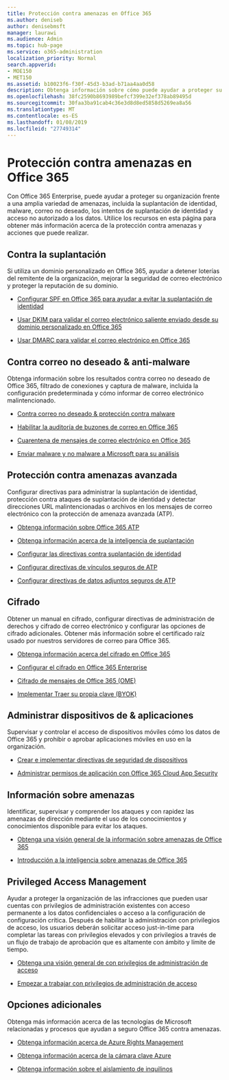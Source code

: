 ```yaml
---
title: Protección contra amenazas en Office 365
ms.author: deniseb
author: denisebmsft
manager: laurawi
ms.audience: Admin
ms.topic: hub-page
ms.service: o365-administration
localization_priority: Normal
search.appverid:
- MOE150
- MET150
ms.assetid: b10023f6-f30f-45d3-b3ad-b71aa4aa0d58
description: Obtenga información sobre cómo puede ayudar a proteger su organización frente a una amplia variedad de amenazas, incluida la suplantación de identidad, malware, correo no deseado, los intentos de suplantación de identidad y acceso no autorizado a los datos de Office 365 Enterprise.
ms.openlocfilehash: 38fc2590b8693989befcf399e32ef378ab89495d
ms.sourcegitcommit: 30faa3ba91cab4c36e3d8d8ed5858d5269ea8a56
ms.translationtype: MT
ms.contentlocale: es-ES
ms.lasthandoff: 01/08/2019
ms.locfileid: "27749314"
---
```

# <a name="protect-against-threats-in-office-365"></a>Protección contra amenazas en Office 365

Con Office 365 Enterprise, puede ayudar a proteger su organización frente a una amplia variedad de amenazas, incluida la suplantación de identidad, malware, correo no deseado, los intentos de suplantación de identidad y acceso no autorizado a los datos. Utilice los recursos en esta página para obtener más información acerca de la protección contra amenazas y acciones que puede realizar.
  
## <a name="anti-spoofing"></a>Contra la suplantación

Si utiliza un dominio personalizado en Office 365, ayudar a detener loterías del remitente de la organización, mejorar la seguridad de correo electrónico y proteger la reputación de su dominio.
  
- [Configurar SPF en Office 365 para ayudar a evitar la suplantación de identidad](set-up-spf-in-office-365-to-help-prevent-spoofing.md)
    
- [Usar DKIM para validar el correo electrónico saliente enviado desde su dominio personalizado en Office 365](use-dkim-to-validate-outbound-email.md)
    
- [Usar DMARC para validar el correo electrónico en Office 365](use-dmarc-to-validate-email.md)
    
## <a name="anti-spam-amp-anti-malware"></a>Contra correo no deseado &amp; anti-malware

Obtenga información sobre los resultados contra correo no deseado de Office 365, filtrado de conexiones y captura de malware, incluida la configuración predeterminada y cómo informar de correo electrónico malintencionado.
  
- [Contra correo no deseado &amp; protección contra malware](anti-spam-and-anti-malware-protection.md)
    
- [Habilitar la auditoría de buzones de correo en Office 365](enable-mailbox-auditing.md)
    
- [Cuarentena de mensajes de correo electrónico en Office 365](quarantine-email-messages.md)
    
- [Enviar malware y no malware a Microsoft para su análisis](submitting-malware-and-non-malware-to-microsoft-for-analysis.md)
    
## <a name="advanced-threat-protection"></a>Protección contra amenazas avanzada

Configurar directivas para administrar la suplantación de identidad, protección contra ataques de suplantación de identidad y detectar direcciones URL malintencionadas o archivos en los mensajes de correo electrónico con la protección de amenaza avanzada (ATP).
  
- [Obtenga información sobre Office 365 ATP](office-365-atp.md)
    
- [Obtenga información acerca de la inteligencia de suplantación](learn-about-spoof-intelligence.md)
    
- [Configurar las directivas contra suplantación de identidad](set-up-anti-phishing-policies.md)
    
- [Configurar directivas de vínculos seguros de ATP](set-up-atp-safe-links-policies.md)
    
- [Configurar directivas de datos adjuntos seguros de ATP](set-up-atp-safe-attachments-policies.md)
    
## <a name="encryption"></a>Cifrado

Obtener un manual en cifrado, configurar directivas de administración de derechos y cifrado de correo electrónico y configurar las opciones de cifrado adicionales. Obtener más información sobre el certificado raíz usado por nuestros servidores de correo para Office 365.
  
- [Obtenga información acerca del cifrado en Office 365](encryption.md)
    
- [Configurar el cifrado en Office 365 Enterprise](set-up-encryption.md)
    
- [Cifrado de mensajes de Office 365 (OME)](ome.md)
    
- [Implementar Traer su propia clave (BYOK)](https://docs.microsoft.com/azure/key-vault/key-vault-hsm-protected-keys#implementing-bring-your-own-key-byok-for-azure-key-vault)
    
## <a name="managing-devices-amp-apps"></a>Administrar dispositivos de &amp; aplicaciones

Supervisar y controlar el acceso de dispositivos móviles cómo los datos de Office 365 y prohibir o aprobar aplicaciones móviles en uso en la organización.
  
- [Crear e implementar directivas de seguridad de dispositivos](https://support.office.com/article/d310f556-8bfb-497b-9bd7-fe3c36ea2fd6)
    
- [Administrar permisos de aplicación con Office 365 Cloud App Security](manage-app-permissions-in-ocas.md)
    
## <a name="threat-intelligence"></a>Información sobre amenazas

Identificar, supervisar y comprender los ataques y con rapidez las amenazas de dirección mediante el uso de los conocimientos y conocimientos disponible para evitar los ataques.
  
- [Obtenga una visión general de la información sobre amenazas de Office 365](office-365-ti.md)
    
- [Introducción a la inteligencia sobre amenazas de Office 365](get-started-with-ti.md)
    
## <a name="privileged-access-management"></a>Privileged Access Management

Ayudar a proteger la organización de las infracciones que pueden usar cuentas con privilegios de administración existentes con acceso permanente a los datos confidenciales o acceso a la configuración de configuración crítica. Después de habilitar la administración con privilegios de acceso, los usuarios deberán solicitar acceso just-in-time para completar las tareas con privilegios elevados y con privilegios a través de un flujo de trabajo de aprobación que es altamente con ámbito y límite de tiempo.
  
- [Obtenga una visión general de con privilegios de administración de acceso](privileged-access-management-overview.md)
    
- [Empezar a trabajar con privilegios de administración de acceso](privileged-access-management-configuration.md)

## <a name="additional-options"></a>Opciones adicionales

Obtenga más información acerca de las tecnologías de Microsoft relacionadas y procesos que ayudan a seguro Office 365 contra amenazas.
  
- [Obtenga información acerca de Azure Rights Management](https://docs.microsoft.com/information-protection/understand-explore/what-is-azure-rms)
    
- [Obtenga información acerca de la cámara clave Azure](https://docs.microsoft.com/azure/key-vault/)
    
- [Obtenga información sobre el aislamiento de inquilinos](http://download.microsoft.com/download/3/F/0/3F0420A2-657B-44B6-B21E-D7BD98A94390/Tenant%20Isolation%20in%20Office%20365.pdf)
    

